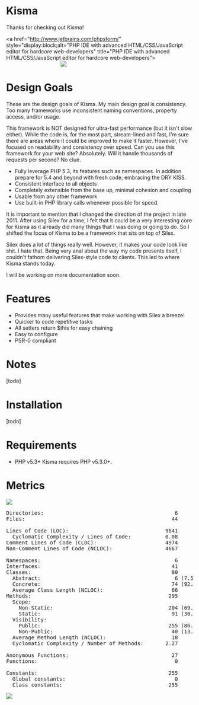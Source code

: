 Kisma
===============================
Thanks for checking out *Kisma*!

<a href="http://www.jetbrains.com/phpstorm/" style="display:block;alt="PHP IDE with advanced HTML/CSS/JavaScript editor for hardcore web-developers" title="PHP IDE with advanced HTML/CSS/JavaScript editor for hardcore web-developers">
<span style="margin: 3px 0 0 65px;padding: 0;float: left;font-size: 12px;cursor:pointer;  background-image:none;border:0;color: #fff; font-family: trebuchet ms,arial,sans-serif;font-weight: normal;text-align:left;">Developed with</span><br/>
![](http://www.jetbrains.com/phpstorm/documentation/phpstorm_banners/phpstorm1/phpstorm468x60_violet.gif)
</a>

Design Goals
============

These are the design goals of Kisma. My main design goal is consistency. Too many frameworks use inconsistent naming conventions, property access, and/or usage.

This framework is NOT designed for ultra-fast performance (but it isn't slow either). While the code is, for the most part, stream-lined and fast, I'm sure there are areas where it could be improved to make it faster. However, I've focused on readability and consistency over speed. Can you use this framework for your web site? Absolutely. Will it handle thousands of requests per second? No clue.

* Fully leverage PHP 5.3, its features such as namespaces. In addition prepare for 5.4 and beyond with fresh code, embracing the DRY KISS.
* Consistent interface to all objects
* Completely extensible from the base up, minimal cohesion and coupling
* Usable from any other framework
* Use built-in PHP library calls whenever possible for speed.

It is important to mention that I changed the direction of the project in late 2011. After using Silex for a time, I felt that it could be a very interesting core for Kisma as it already did many things that I was doing or going to do. So I shifted the focus of Kisma to be a framework that sits on top of Silex.

Silex does a lot of things really well. However, it makes your code look like shit. I hate that. Being very anal about the way my code presents itself, I couldn't fathom delivering Silex-style code to clients. This led to where Kisma stands today.

I will be working on more documentation soon. 

Features
========

* Provides many useful features that make working with Silex a breeze!
* Quicker to code repetitive tasks
* All setters return $this for easy chaining
* Easy to configure
* PSR-0 compliant

Notes
=====
[todo]

Installation
============
[todo]

Requirements
============
* PHP v5.3+
 Kisma requires PHP v5.3.0+.

Metrics
==============

![](https://github.com/Pogostick/Kisma/raw/master/assets/jdepend.png) 


<pre>
Directories:                                          6
Files:                                               44

Lines of Code (LOC):                               9641
  Cyclomatic Complexity / Lines of Code:           0.08
Comment Lines of Code (CLOC):                      4974
Non-Comment Lines of Code (NCLOC):                 4667

Namespaces:                                           6
Interfaces:                                          41
Classes:                                             80
  Abstract:                                           6 (7.50%)
  Concrete:                                          74 (92.50%)
  Average Class Length (NCLOC):                      66
Methods:                                            295
  Scope:
    Non-Static:                                     204 (69.15%)
    Static:                                          91 (30.85%)
  Visibility:
    Public:                                         255 (86.44%)
    Non-Public:                                      40 (13.56%)
  Average Method Length (NCLOC):                     18
  Cyclomatic Complexity / Number of Methods:       2.27

Anonymous Functions:                                 27
Functions:                                            0

Constants:                                          255
  Global constants:                                   0
  Class constants:                                  255
</pre>

![](https://github.com/Pogostick/Kisma/raw/master/assets/pyramid.png) 
